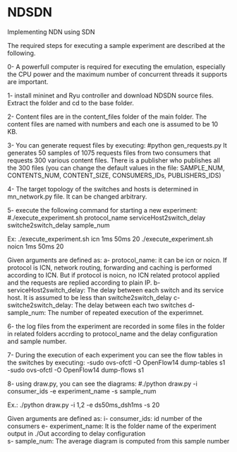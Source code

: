 # NDSDN
Implementing NDN using SDN

The required steps for executing a sample experiment are described at the following.

0- A powerfull computer is required for executing the emulation, especially the CPU power and the maximum number of concurrent threads it supports are important. 

1- install mininet and Ryu controller and download NDSDN source files. Extract the folder and cd to the base folder.

2- Content files are in the content_files folder of the main folder. The content files are named with numbers and each one is assumed to be 10 KB. 

3- You can generate request files by executing:
   #python gen_requests.py
    It generates 50 samples of 1075 requests files from two consumers that requests 300 various content files. There is a publisher who publishes all the 300 files (you can change the default values in the file: SAMPLE_NUM, CONTENTS_NUM, CONTENT_SIZE, CONSUMERS_IDs, PUBLISHERS_IDS)

4- The target topology of the switches and hosts is determined in mn_network.py file. It can be changed arbitrary.

5- execute the following command for starting a new experiment:
   #./execute_experiment.sh protocol_name serviceHost2switch_delay switche2switch_delay sample_num
   
   Ex: ./execute_experiment.sh icn 1ms 50ms 20 
       ./execute_experiment.sh noicn 1ms 50ms 20 
   
   Given arguments are defined as:
   a- protocol_name: it can be icn or noicn. If protocol is ICN, network routing, forwarding and caching is performed according to ICN. But if protocol is noicn, no ICN related protocol applied and the requests are replied according to plain IP.
   b- serviceHost2switch_delay: The delay between each switch and its service host. It is assumed to be less than switche2switch_delay
   c- switche2switch_delay: The delay between each two switches
   d- sample_num: The number of repeated execution of the experimnet. 

6- the log files from the experiment are recorded in some files in the <Out> folder in related folders accrding to protocol_name and the delay configuration and sample number.

7- During the execution of each experiment you can see the flow tables in the switches by executing:
   -sudo ovs-ofctl -O OpenFlow14  dump-tables s1
   -sudo ovs-ofctl -O OpenFlow14  dump-flows s1

8- using draw.py, you can see the diagrams:
   #./python draw.py -i consumer_ids -e experiment_name -s sample_num
 
   Ex.: ./python draw.py -i 1,2 -e ds50ms_dsh1ms -s 20
   
   Given arguments are defined as:
   i- consumer_ids: id number of the consumers
   e- experiment_name: It is the folder name of the experiment output in ./Out according to delay configuration  
   s- sample_num: The average diagram is computed from this sample number 



